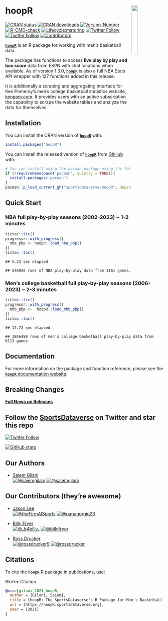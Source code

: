 
# 

# hoopR <a href='https://hoopR.sportsdataverse.org/'><img src="https://raw.githubusercontent.com/sportsdataverse/hoopR/main/logo.png" align="right"  width="20%" min-width="100px"/></a>

<!-- badges: start -->

[![CRAN
status](https://img.shields.io/badge/dynamic/json?style=for-the-badge&color=success&label=CRAN%20version&prefix=v&query=%24.Version&url=https%3A%2F%2Fcrandb.r-pkg.org%2FhoopR)](https://CRAN.R-project.org/package=hoopR)
[![CRAN
downloads](https://img.shields.io/badge/dynamic/json?style=for-the-badge&color=success&label=Downloads&query=%24%5B0%5D.downloads&url=https%3A%2F%2Fcranlogs.r-pkg.org%2Fdownloads%2Ftotal%2F2021-10-26%3Alast-day%2FhoopR)](https://CRAN.R-project.org/package=hoopR)
[![Version-Number](https://img.shields.io/github/r-package/v/sportsdataverse/hoopR?label=hoopR&logo=R&style=for-the-badge)](https://github.com/sportsdataverse/hoopR)
[![R-CMD-check](https://img.shields.io/github/actions/workflow/status/sportsdataverse/hoopR/R-CMD-check.yaml?branch=main&label=R-CMD-Check&logo=R&logoColor=white&style=for-the-badge)](https://github.com/sportsdataverse/hoopR/actions/workflows/R-CMD-check.yaml)
[![Lifecycle:maturing](https://img.shields.io/badge/lifecycle-maturing-blue.svg?style=for-the-badge&logo=github)](https://github.com/sportsdataverse/hoopR/)
[![Twitter
Follow](https://img.shields.io/twitter/follow/saiemgilani?color=blue&label=%40saiemgilani&logo=twitter&style=for-the-badge)](https://twitter.com/saiemgilani)
[![Twitter
Follow](https://img.shields.io/twitter/follow/SportsDataverse?color=blue&label=%40SportsDataverse&logo=twitter&style=for-the-badge)](https://twitter.com/SportsDataverse)
[![Contributors](https://img.shields.io/github/contributors/sportsdataverse/hoopR?style=for-the-badge)](https://github.com/sportsdataverse/hoopR/graphs/contributors)
<!-- badges: end -->

[**`hoopR`**](https://hoopR.sportsdataverse.org/) is an R package for
working with men’s basketball data.

The package has functions to access **live play by play and box score**
data from ESPN with shot locations when available. As of version 1.3.0,
[**`hoopR`**](https://hoopR.sportsdataverse.org/) is also a full NBA
Stats API wrapper with 127 functions added in this release.

It is additionally a scraping and aggregating interface for Ken
Pomeroy’s men’s college basketball statistics website,
[kenpom.com](https://kenpom.com/). It provides users with an active
subscription the capability to scrape the website tables and analyze the
data for themselves.

## Installation

You can install the CRAN version of
[**`hoopR`**](https://CRAN.R-project.org/package=hoopR) with:

``` r
install.packages("hoopR")
```

You can install the released version of
[**`hoopR`**](https://github.com/sportsdataverse/hoopR/) from
[GitHub](https://github.com/sportsdataverse/hoopR) with:

``` r
# You can install using the pacman package using the following code:
if (!requireNamespace('pacman', quietly = TRUE)){
  install.packages('pacman')
}
pacman::p_load_current_gh("sportsdataverse/hoopR", dependencies = TRUE, update = TRUE)
```

## Quick Start

### **NBA full play-by-play seasons (2002-2023) \~ 1-2 minutes**

``` r
tictoc::tic()
progressr::with_progress({
  nba_pbp <- hoopR::load_nba_pbp()
})
tictoc::toc()
```

    ## 5.23 sec elapsed

    ## 546926 rows of NBA play-by-play data from 1161 games.

### **Men’s college basketball full play-by-play seasons (2006-2023) \~ 2-3 minutes**

``` r
tictoc::tic()
progressr::with_progress({
  mbb_pbp <-  hoopR::load_mbb_pbp()
})
tictoc::toc()
```

    ## 17.72 sec elapsed

    ## 1956490 rows of men's college basketball play-by-play data from 6113 games.

## **Documentation**

For more information on the package and function reference, please see
the [**`hoopR`** documentation
website](https://hoopR.sportsdataverse.org).

## **Breaking Changes**

[**Full News on
Releases**](https://hoopR.sportsdataverse.org/news/index.html)

## Follow the [SportsDataverse](https://twitter.com/SportsDataverse) on Twitter and star this repo

[![Twitter
Follow](https://img.shields.io/twitter/follow/SportsDataverse?color=blue&label=%40SportsDataverse&logo=twitter&style=for-the-badge)](https://twitter.com/SportsDataverse)

[![GitHub
stars](https://img.shields.io/github/stars/sportsdataverse/hoopR.svg?color=eee&logo=github&style=for-the-badge&label=Star%20hoopR&maxAge=2592000)](https://github.com/sportsdataverse/hoopR/stargazers/)

## **Our Authors**

-   [Saiem Gilani](https://twitter.com/saiemgilani)  
    <a href="https://twitter.com/saiemgilani" target="blank"><img src="https://img.shields.io/twitter/follow/saiemgilani?color=blue&label=%40saiemgilani&logo=twitter&style=for-the-badge" alt="@saiemgilani" /></a>
    <a href="https://github.com/saiemgilani" target="blank"><img src="https://img.shields.io/github/followers/saiemgilani?color=eee&logo=Github&style=for-the-badge" alt="@saiemgilani" /></a>

## **Our Contributors (they’re awesome)**

-   [Jason Lee](https://twitter.com/theFirmAISports)  
    <a href="https://twitter.com/theFirmAISports" target="blank"><img src="https://img.shields.io/twitter/follow/theFirmAISports?color=blue&label=%40theFirmAISports&logo=twitter&style=for-the-badge" alt="@theFirmAISports" /></a>
    <a href="https://github.com/papagorgio23" target="blank"><img src="https://img.shields.io/github/followers/papagorgio23?color=eee&logo=Github&style=for-the-badge" alt="@papagorgio23" /></a>

-   [Billy Fryer](https://twitter.com/_b4billy_)  
    <a href="https://twitter.com/_b4billy_" target="blank"><img src="https://img.shields.io/twitter/follow/_b4billy_?color=blue&label=%40_b4billy_&logo=twitter&style=for-the-badge" alt="@_b4billy_" /></a>
    <a href="https://github.com/billyfryer" target="blank"><img src="https://img.shields.io/github/followers/billyfryer?color=eee&logo=Github&style=for-the-badge" alt="@billyfryer" /></a>

-   [Ross Drucker](https://twitter.com/rossdrucker9)  
    <a href="https://twitter.com/rossdrucker9" target="blank"><img src="https://img.shields.io/twitter/follow/rossdrucker9?color=blue&label=%40rossdrucker9&logo=twitter&style=for-the-badge" alt="@rossdrucker9" /></a>
    <a href="https://github.com/rossdrucker" target="blank"><img src="https://img.shields.io/github/followers/rossdrucker?color=eee&logo=Github&style=for-the-badge" alt="@rossdrucker" /></a>

## **Citations**

To cite the [**`hoopR`**](https://hoopR.sportsdataverse.org) R package
in publications, use:

BibTex Citation

``` bibtex
@misc{gilani_2021_hoopR,
  author = {Gilani, Saiem},
  title = {hoopR: The SportsDataverse's R Package for Men's Basketball Data.},
  url = {https://hoopR.sportsdataverse.org},
  year = {2021}
}
```
